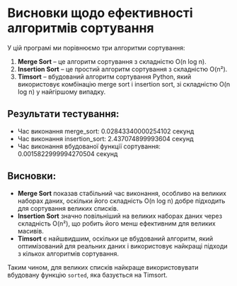 # Висновки щодо ефективності алгоритмів сортування

У цій програмі ми порівнюємо три алгоритми сортування:

1. **Merge Sort** – це алгоритм сортування з складністю O(n log n).
2. **Insertion Sort** – це простий алгоритм сортування з складністю O(n²).
3. **Timsort** – вбудований алгоритм сортування Python, який використовує комбінацію merge sort і insertion sort, зі складністю O(n log n) у найгіршому випадку.

## Результати тестування:

- Час виконання merge_sort: 0.02843340000254102 секунд
- Час виконання insertion_sort: 2.437074899993604 секунд
- Час виконання вбудованої функції сортування: 0.0015822999994270504 секунд

## Висновки:

- **Merge Sort** показав стабільний час виконання, особливо на великих наборах даних, оскільки його складність O(n log n) добре підходить для сортування великих списків.
- **Insertion Sort** значно повільніший на великих наборах даних через складність O(n²), що робить його менш ефективним для великих масивів.
- **Timsort** є найшвидшим, оскільки це вбудований алгоритм, який оптимізований для реальних даних і використовує найкращі підходи з кількох алгоритмів сортування.

Таким чином, для великих списків найкраще використовувати вбудовану функцію `sorted`, яка базується на Timsort.